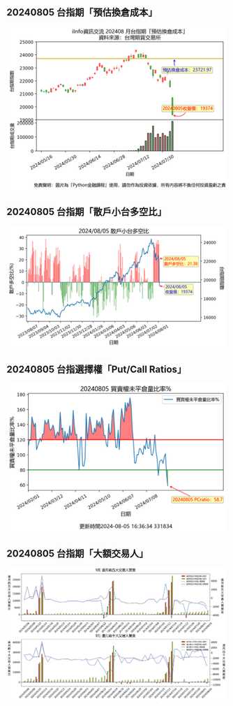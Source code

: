 ## 20240805 台指期「預估換倉成本」
![](images/txfcost.png)

## 20240805 台指期「散戶小台多空比」
![](images/bbiri.png)

## 20240805 台指選擇權「Put/Call Ratios」
![](images/pcratio.png)

## 20240805 台指期「大額交易人」
![](images/blocktrade.png)

